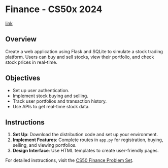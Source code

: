 # Finance - CS50x 2024
[link](https://cs50.harvard.edu/x/2024/psets/9/finance/)

## Overview
Create a web application using Flask and SQLite to simulate a stock trading platform. Users can buy and sell stocks, view their portfolio, and check stock prices in real-time.

## Objectives
- Set up user authentication.
- Implement stock buying and selling.
- Track user portfolios and transaction history.
- Use APIs to get real-time stock data.

## Instructions
1. **Set Up**: Download the distribution code and set up your environment.
2. **Implement Features**: Complete routes in `app.py` for registration, buying, selling, and viewing portfolios.
3. **Design Interface**: Use HTML templates to create user-friendly pages.

For detailed instructions, visit the [CS50 Finance Problem Set](https://cs50.harvard.edu/x/2024/psets/9/finance/).